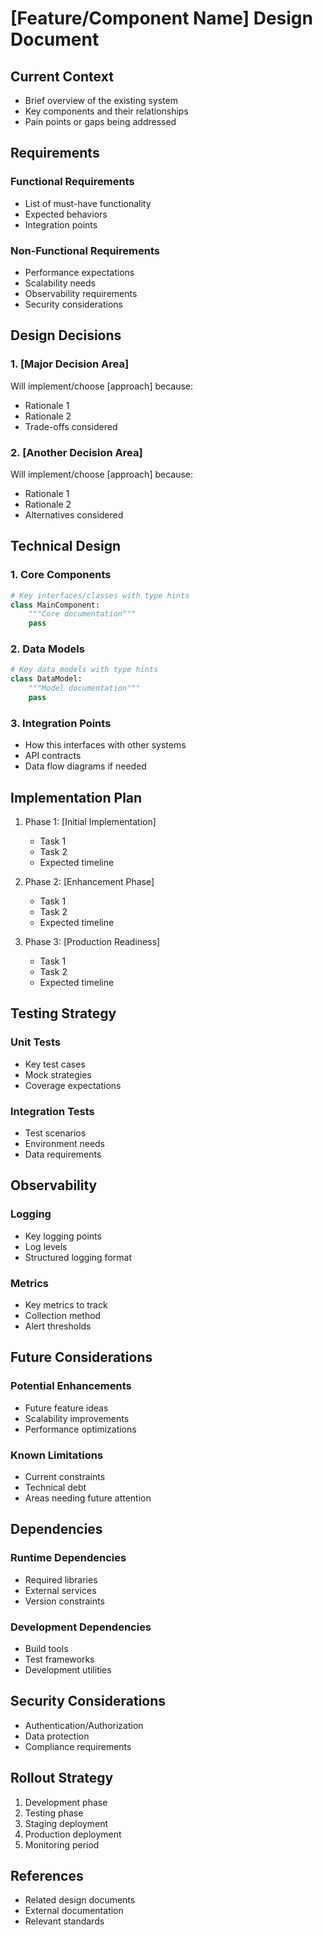 # [Feature/Component Name] Design Document

## Current Context
- Brief overview of the existing system
- Key components and their relationships
- Pain points or gaps being addressed

## Requirements

### Functional Requirements
- List of must-have functionality
- Expected behaviors
- Integration points

### Non-Functional Requirements
- Performance expectations
- Scalability needs
- Observability requirements
- Security considerations

## Design Decisions

### 1. [Major Decision Area]
Will implement/choose [approach] because:
- Rationale 1
- Rationale 2
- Trade-offs considered

### 2. [Another Decision Area]
Will implement/choose [approach] because:
- Rationale 1
- Rationale 2
- Alternatives considered

## Technical Design

### 1. Core Components
```python
# Key interfaces/classes with type hints
class MainComponent:
    """Core documentation"""
    pass
```

### 2. Data Models
```python
# Key data models with type hints
class DataModel:
    """Model documentation"""
    pass
```

### 3. Integration Points
- How this interfaces with other systems
- API contracts
- Data flow diagrams if needed

## Implementation Plan

1. Phase 1: [Initial Implementation]
   - Task 1
   - Task 2
   - Expected timeline

2. Phase 2: [Enhancement Phase]
   - Task 1
   - Task 2
   - Expected timeline

3. Phase 3: [Production Readiness]
   - Task 1
   - Task 2
   - Expected timeline

## Testing Strategy

### Unit Tests
- Key test cases
- Mock strategies
- Coverage expectations

### Integration Tests
- Test scenarios
- Environment needs
- Data requirements

## Observability

### Logging
- Key logging points
- Log levels
- Structured logging format

### Metrics
- Key metrics to track
- Collection method
- Alert thresholds

## Future Considerations

### Potential Enhancements
- Future feature ideas
- Scalability improvements
- Performance optimizations

### Known Limitations
- Current constraints
- Technical debt
- Areas needing future attention

## Dependencies

### Runtime Dependencies
- Required libraries
- External services
- Version constraints

### Development Dependencies
- Build tools
- Test frameworks
- Development utilities

## Security Considerations
- Authentication/Authorization
- Data protection
- Compliance requirements

## Rollout Strategy
1. Development phase
2. Testing phase
3. Staging deployment
4. Production deployment
5. Monitoring period

## References
- Related design documents
- External documentation
- Relevant standards
